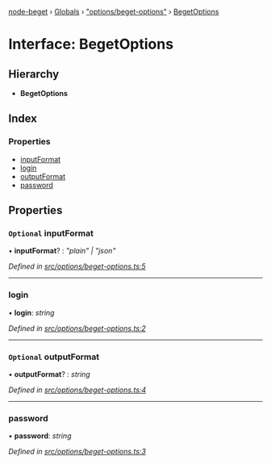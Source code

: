 [node-beget](../README.md) › [Globals](../globals.md) › ["options/beget-options"](../modules/_options_beget_options_.md) › [BegetOptions](_options_beget_options_.begetoptions.md)

# Interface: BegetOptions

## Hierarchy

* **BegetOptions**

## Index

### Properties

* [inputFormat](_options_beget_options_.begetoptions.md#optional-inputformat)
* [login](_options_beget_options_.begetoptions.md#login)
* [outputFormat](_options_beget_options_.begetoptions.md#optional-outputformat)
* [password](_options_beget_options_.begetoptions.md#password)

## Properties

### `Optional` inputFormat

• **inputFormat**? : *"plain" | "json"*

*Defined in [src/options/beget-options.ts:5](https://github.com/olehcambel/node-beget/blob/530258f/src/options/beget-options.ts#L5)*

___

###  login

• **login**: *string*

*Defined in [src/options/beget-options.ts:2](https://github.com/olehcambel/node-beget/blob/530258f/src/options/beget-options.ts#L2)*

___

### `Optional` outputFormat

• **outputFormat**? : *string*

*Defined in [src/options/beget-options.ts:4](https://github.com/olehcambel/node-beget/blob/530258f/src/options/beget-options.ts#L4)*

___

###  password

• **password**: *string*

*Defined in [src/options/beget-options.ts:3](https://github.com/olehcambel/node-beget/blob/530258f/src/options/beget-options.ts#L3)*
